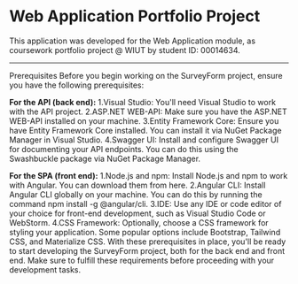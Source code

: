 # Web Application Portfolio Project
This application was developed for the Web Application module, as coursework portfolio project @ WIUT by student ID: 00014634.

---------------
Prerequisites
Before you begin working on the SurveyForm project, ensure you have the following prerequisites:

**For the API (back end):**
1.Visual Studio: You'll need Visual Studio to work with the API project.
2.ASP.NET WEB-API: Make sure you have the ASP.NET WEB-API installed on your machine.
3.Entity Framework Core: Ensure you have Entity Framework Core installed. You can install it via NuGet Package Manager in Visual Studio.
4.Swagger UI: Install and configure Swagger UI for documenting your API endpoints. You can do this using the Swashbuckle package via NuGet Package Manager.

**For the SPA (front end):**
1.Node.js and npm: Install Node.js and npm to work with Angular. You can download them from here.
2.Angular CLI: Install Angular CLI globally on your machine. You can do this by running the command npm install -g @angular/cli.
3.IDE: Use any IDE or code editor of your choice for front-end development, such as Visual Studio Code or WebStorm.
4.CSS Framework: Optionally, choose a CSS framework for styling your application. Some popular options include Bootstrap, Tailwind CSS, and Materialize CSS.
With these prerequisites in place, you'll be ready to start developing the SurveyForm project, both for the back end and front end. Make sure to fulfill these requirements before proceeding with your development tasks.
